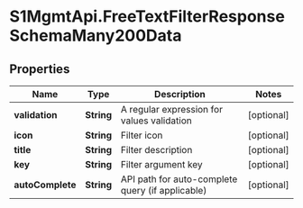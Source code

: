 # S1MgmtApi.FreeTextFilterResponseSchemaMany200Data

## Properties
Name | Type | Description | Notes
------------ | ------------- | ------------- | -------------
**validation** | **String** | A regular expression for values validation | [optional] 
**icon** | **String** | Filter icon | [optional] 
**title** | **String** | Filter description | [optional] 
**key** | **String** | Filter argument key | [optional] 
**autoComplete** | **String** | API path for auto-complete query (if applicable) | [optional] 


